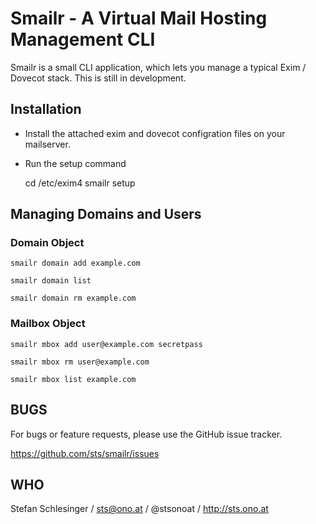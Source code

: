 # Smailr - A Virtual Mail Hosting Management CLI

Smailr is a small CLI application, which lets you manage a typical Exim / Dovecot stack.
This is still in development.

## Installation

 * Install the attached exim and dovecot configration files on your mailserver.

 * Run the setup command

    cd /etc/exim4
    smailr setup


## Managing Domains and Users

### Domain Object

    smailr domain add example.com

    smailr domain list

    smailr domain rm example.com

### Mailbox Object

    smailr mbox add user@example.com secretpass

    smailr mbox rm user@example.com

    smailr mbox list example.com


## BUGS

For bugs or feature requests, please use the GitHub issue tracker.

https://github.com/sts/smailr/issues


## WHO

Stefan Schlesinger / sts@ono.at / @stsonoat / http://sts.ono.at
